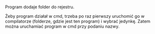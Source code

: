 Program dodaje folder do rejestru.



Żeby program działał w cmd, trzeba po raz pierwszy uruchomić go w compilatorze (folderze, gdzie jest ten program) i wybrać jedynkę. 
Zatem można uruchamiać program w cmd przy podaniu nazwy.